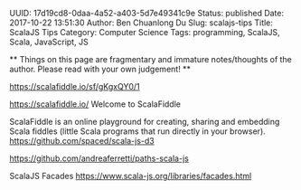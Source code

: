 UUID: 17d19cd8-0daa-4a52-a403-5d7e49341c9e
Status: published
Date: 2017-10-22 13:51:30
Author: Ben Chuanlong Du
Slug: scalajs-tips
Title: ScalaJS Tips
Category: Computer Science
Tags: programming, ScalaJS, Scala, JavaScript, JS

**
Things on this page are
fragmentary and immature notes/thoughts of the author.
Please read with your own judgement!
**


https://scalafiddle.io/sf/gKgxQY0/1

https://scalafiddle.io/
Welcome to ScalaFiddle

ScalaFiddle is an online playground for creating, sharing and embedding Scala fiddles (little Scala programs that run directly in your browser).
https://github.com/spaced/scala-js-d3

https://github.com/andreaferretti/paths-scala-js

ScalaJS Facades
https://www.scala-js.org/libraries/facades.html



